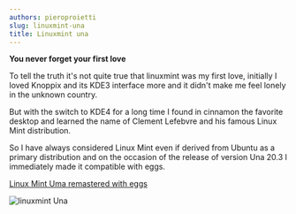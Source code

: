 ```yaml
---
authors: pieroproietti
slug: linuxmint-una
title: Linuxmint una
---
```


__You never forget your first love__

To tell the truth it's not quite true that linuxmint was my first love, initially I loved Knoppix and its KDE3 interface more and it didn't make me feel lonely in the unknown country.

But with the switch to KDE4 for a long time I found in cinnamon the favorite desktop and learned the name of Clement Lefebvre and his famous Linux Mint distribution.

So I have always considered Linux Mint even if derived from Ubuntu as a primary distribution and on the occasion of the release of version Una 20.3 I immediately made it compatible with eggs.

[Linux Mint Uma remastered with eggs ](https://sourceforge.net/projects/penguins-eggs/files/iso/linuxmint/una/)

![linuxmint Una](/images/linuxmint-una.png)

